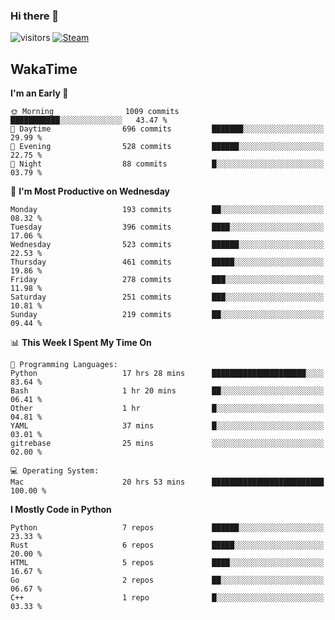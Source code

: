 ### Hi there 👋

![visitors](https://visitor-badge.glitch.me/badge?page_id=zhourunlai)
[![Steam](https://img.shields.io/badge/dynamic/json?url=https%3A%2F%2Fapi.swo.moe%2Fstats%2Fsteamgames%2F76561198285156854&query=count&color=0b1a37&label=Steam&labelColor=134375&logo=steam&suffix=+games&cacheSeconds=3600)](http://steamcommunity.com/profiles/76561198285156854)

## WakaTime
<!--START_SECTION:waka-->
**I'm an Early 🐤** 

```text
🌞 Morning                1009 commits        ███████████░░░░░░░░░░░░░░   43.47 % 
🌆 Daytime                696 commits         ███████░░░░░░░░░░░░░░░░░░   29.99 % 
🌃 Evening                528 commits         ██████░░░░░░░░░░░░░░░░░░░   22.75 % 
🌙 Night                  88 commits          █░░░░░░░░░░░░░░░░░░░░░░░░   03.79 % 
```
📅 **I'm Most Productive on Wednesday** 

```text
Monday                   193 commits         ██░░░░░░░░░░░░░░░░░░░░░░░   08.32 % 
Tuesday                  396 commits         ████░░░░░░░░░░░░░░░░░░░░░   17.06 % 
Wednesday                523 commits         ██████░░░░░░░░░░░░░░░░░░░   22.53 % 
Thursday                 461 commits         █████░░░░░░░░░░░░░░░░░░░░   19.86 % 
Friday                   278 commits         ███░░░░░░░░░░░░░░░░░░░░░░   11.98 % 
Saturday                 251 commits         ███░░░░░░░░░░░░░░░░░░░░░░   10.81 % 
Sunday                   219 commits         ██░░░░░░░░░░░░░░░░░░░░░░░   09.44 % 
```


📊 **This Week I Spent My Time On** 

```text
💬 Programming Languages: 
Python                   17 hrs 28 mins      █████████████████████░░░░   83.64 % 
Bash                     1 hr 20 mins        ██░░░░░░░░░░░░░░░░░░░░░░░   06.41 % 
Other                    1 hr                █░░░░░░░░░░░░░░░░░░░░░░░░   04.81 % 
YAML                     37 mins             █░░░░░░░░░░░░░░░░░░░░░░░░   03.01 % 
gitrebase                25 mins             ░░░░░░░░░░░░░░░░░░░░░░░░░   02.00 % 

💻 Operating System: 
Mac                      20 hrs 53 mins      █████████████████████████   100.00 % 
```

**I Mostly Code in Python** 

```text
Python                   7 repos             ██████░░░░░░░░░░░░░░░░░░░   23.33 % 
Rust                     6 repos             █████░░░░░░░░░░░░░░░░░░░░   20.00 % 
HTML                     5 repos             ████░░░░░░░░░░░░░░░░░░░░░   16.67 % 
Go                       2 repos             ██░░░░░░░░░░░░░░░░░░░░░░░   06.67 % 
C++                      1 repo              █░░░░░░░░░░░░░░░░░░░░░░░░   03.33 % 
```




<!--END_SECTION:waka-->
